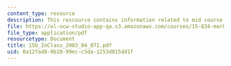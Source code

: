 ```yaml
---
content_type: resource
description: This rescource contains information related to mid course feedback.
file: https://ol-ocw-studio-app-qa.s3.amazonaws.com/courses/15-834-marketing-strategy-spring-2003/8a12fad89b1099ecc5da1253d015dd1f_15b_InClass_2003_04_071.pdf
file_type: application/pdf
resourcetype: Document
title: 15b_InClass_2003_04_071.pdf
uid: 8a12fad8-9b10-99ec-c5da-1253d015dd1f
---
```

